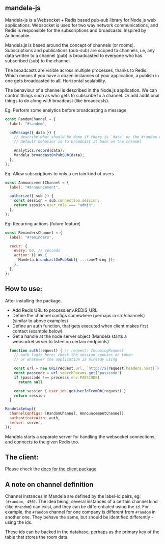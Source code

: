 ## mandela-js

Mandela-js is a Websocket + Redis based pub-sub library for Node.js web applications. Websocket is used for two way network communications, and Redis is responsible for the subscriptions and broadcasts. Inspired by Actioncable.

Mandela.js is based around the concept of channels (or rooms). Subscriptions and publications (pub-sub) are scoped to channels, i.e, any data written to a channel (pub) is broadcasted to everyone who has subscribed (sub) to the channel.

The broadcasts are visible across multiple processes, thanks to Redis. Which means if you have a dozen instances of your application, a publish in one gets broadcasted to all. Horizontal scalability.

The behaviour of a channel is described in the Node.js application. We can control things such as who gets to subscribe to a channel. Or add additional things to do along with broadcast (like broadcasts).

Eg: Perform some analytics before broadcasting a message

```javascript
const RandomChannel = {
  label: "#random",

  onMessage({ data }) {
    // describe what should be done if there is `data` on the #random channel
    // default behavior is to broadcast it back on the channel

    Analytics.record(data);
    Mandela.broadcastOnPubSub(data);
  },
};
```

Eg: Allow subscriptions to only a certain kind of users

```javascript
const AnnouncementChannel = {
  label: "#announcement",

  authorize({ sub }) {
    const session = sub.connection.session;
    return session.user_role === "admin";
  },
};
```

Eg: Recurring actions (future feature)

```javascript
const RemindersChannel = {
  label: "#reminders",

  recur: {
    every: 60, // seconds
    action: () => {
      Mandela.broadcastOnPubSub({ ...someThing });
    },
  },
};
```

## How to use:

After installing the package,

- Add Redis URL to process.env.REDIS_URL
- Define the channel configs somewhere (perhaps in src/channels) (similar to above examples)
- Define an auth function, that gets executed when client makes first contact (example below)
- Get a handle at the node server object (Mandela starts a websocketserver to listen on certain endpoints)

```javascript
  function auth(request) { // request: IncomingRequest
    // auth logic here: check the session cookies or token
    // or whatever the application is already using

    const url = new URL(request.url, `http://${request.headers.host}`)
    const passcode = url.searchParams.get('passcode')
    if (passcode !== processs.env.PASSCODE)
      return null

    const session { user_id: getUserIdFromDb(request) }
    return session
  }
```

```javascript
MandelaSetup({
  channelConfigs: [RandomChannel, AnnouncementChannel],
  authenticateWith: auth,
  server: server,
});
```

Mandela starts a separate server for handling the websocket connections, and connects to the given Redis too.

## The client:

Please check the [docs for the client package](https://github.com/zerothabhishek/mandela-js/blob/main/mandela-js-client/Readme.md)

## A note on channel definition

Channel instances in Mandela are defined by the label-id pairs, eg: `(#random, 456)`. The idea being, several instances of a certain channel kind (like `#random`) can exist, and they can be differentiated using the `id`. For example, the `#random` channel for one company is different from `#random` in another one. They behave the same, but should be identified differently - using the ids.

These ids can be backed in the database, perhaps as the primary key of the table that stores the room data.  
